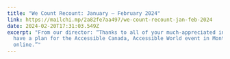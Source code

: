 ```yaml
---
title: "We Count Recount: January – February 2024"
link: https://mailchi.mp/2a82fe7aa497/we-count-recount-jan-feb-2024
date: 2024-02-20T17:31:03.549Z
excerpt: "From our director: “Thanks to all of your much-appreciated input, we
  have a plan for the Accessible Canada, Accessible World event in Montreal and
  online.”"
---
```


